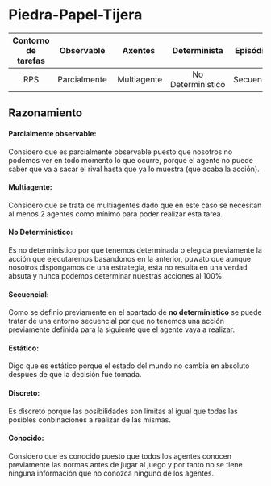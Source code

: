# Piedra-Papel-Tijera

Contorno de tarefas | Observable| Axentes | Determinista | Episódico | Estático | Discreto | Coñecido
:---: | :---: | :---: | :---: | :---: | :---: | :---: | :---: |
 RPS | Parcialmente | Multiagente | No Deterministico | Secuencial | Estático | Discreto |  Conocido |

## **Razonamiento**

#### **Parcialmente observable:**
Considero que es parcialmente observable puesto que nosotros no podemos ver en todo momento lo que ocurre, porque el agente no puede saber que va a sacar el rival hasta que ya lo muestra (que acaba la acción).

#### **Multiagente:**
Considero que se trata de multiagentes dado que en este caso se necesitan al menos 2 agentes como mínimo para poder realizar esta tarea.

#### **No Deterministico:**
Es no deterministico por que tenemos determinada o elegida previamente la acción que ejecutaremos basandonos en la anterior, puwato que aunque nosotros dispongamos de una estrategia, esta no resulta en una verdad absuta y nunca podemos determinar nuestras acciones al 100%.

#### **Secuencial:**
Como se definio previamente en el apartado de **no deterministico** se puede tratar de una entorno secuencial por que no tenemos una acción previamente definida para la siguiente que el agente vaya a realizar.

#### **Estático:**
Digo que es estático porque el estado del mundo no cambia en absoluto despues de que la decisión fue tomada.

#### **Discreto:**
Es discreto porque las posibilidades son limitas al igual que todas las posibles conbinaciones a realizar de las mismas.

#### **Conocido:**
Considero que es conocido puesto que todos los agentes conocen previamente las normas antes de jugar al juego y por tanto no se tiene ninguna información que no conozca ninguno de los agentes.
